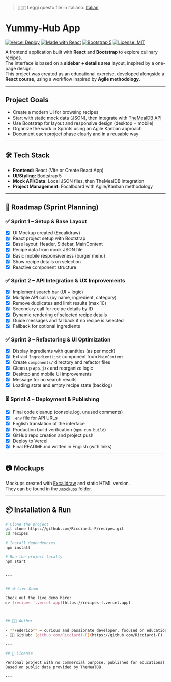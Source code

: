> 🇮🇹 Leggi questo file in italiano: [Italian](./LEGGIMI.md)

# Yummy-Hub App

[![Vercel Deploy](https://vercel.badge.ryanford.dev/api/pin?url=https://recipes-f.vercel.app)](https://recipes-f.vercel.app)
[![Made with React](https://img.shields.io/badge/Made%20with-React-61DAFB?logo=react)](https://reactjs.org/)
[![Bootstrap 5](https://img.shields.io/badge/Styled%20with-Bootstrap%205-7952B3?logo=bootstrap)](https://getbootstrap.com/)
[![License: MIT](https://img.shields.io/badge/License-MIT-blue.svg)](#license)

A frontend application built with **React** and **Bootstrap** to explore culinary recipes.  
The interface is based on a **sidebar + details area** layout, inspired by a one-page design.  
This project was created as an educational exercise, developed alongside a **React course**, using a workflow inspired by **Agile methodology**.

---

## Project Goals

- Create a modern UI for browsing recipes  
- Start with static mock data (JSON), then integrate with [TheMealDB API](https://www.themealdb.com/api.php)  
- Use Bootstrap for layout and responsive design (desktop + mobile)  
- Organize the work in Sprints using an Agile Kanban approach  
- Document each project phase clearly and in a reusable way  

---

## 🛠️ Tech Stack

- **Frontend:** React (Vite or Create React App)  
- **UI/Styling:** Bootstrap 5  
- **Mock API/Data:** Local JSON files, then TheMealDB integration  
- **Project Management:** Focalboard with Agile/Kanban methodology  

---


## 🚀 Roadmap (Sprint Planning)


### ✅ Sprint 1 – Setup & Base Layout
- [x] UI Mockup created (Excalidraw)  
- [x] React project setup with Bootstrap  
- [x] Base layout: Header, Sidebar, MainContent  
- [x] Recipe data from mock JSON file  
- [x] Basic mobile responsiveness (burger menu)  
- [x] Show recipe details on selection  
- [x] Reactive component structure  

### ✅ Sprint 2 – API Integration & UX Improvements
- [x] Implement search bar (UI + logic)  
- [x] Multiple API calls (by name, ingredient, category)  
- [x] Remove duplicates and limit results (max 10)  
- [x] Secondary call for recipe details by ID  
- [x] Dynamic rendering of selected recipe details  
- [x] Guide messages and fallback if no recipe is selected  
- [x] Fallback for optional ingredients  

### ✅ Sprint 3 – Refactoring & UI Optimization
- [x] Display ingredients with quantities (as per mock)  
- [x] Extract `IngredientList` component from `MainContent`  
- [x] Create `components/` directory and refactor files  
- [x] Clean up `App.jsx` and reorganize logic  
- [x] Desktop and mobile UI improvements  
- [x] Message for no search results  
- [x] Loading state and empty recipe state (backlog)  

### ⏳ Sprint 4 – Deployment & Publishing
- [x] Final code cleanup (console.log, unused comments)  
- [x] `.env` file for API URLs  
- [x] English translation of the interface  
- [x] Production build verification (`npm run build`)  
- [x] GitHub repo creation and project push  
- [x] Deploy to Vercel  
- [x] Final README.md written in English (with links)  

---

## 📷 Mockups

Mockups created with [Excalidraw](https://excalidraw.com) and static HTML version.  
They can be found in the [`/mockups`](./mockups) folder.

---

## 📦 Installation & Run

```bash
# Clone the project
git clone https://github.com/Ricciardi-F/recipes.git
cd recipes

# Install dependencies
npm install

# Run the project locally
npm start


---


## 🌐 Live Demo

Check out the live demo here:  
👉 [recipes-f.vercel.app](https://recipes-f.vercel.app)

---

## 👨‍🍳 Author

- **Federico** – curious and passionate developer, focused on educational projects and solid workflows.
- 🧑‍💻 GitHub: [github.com/Ricciardi-F](https://github.com/Ricciardi-F)

---

## 📄 License

Personal project with no commercial purpose, published for educational use.
Based on public data provided by TheMealDB.

---